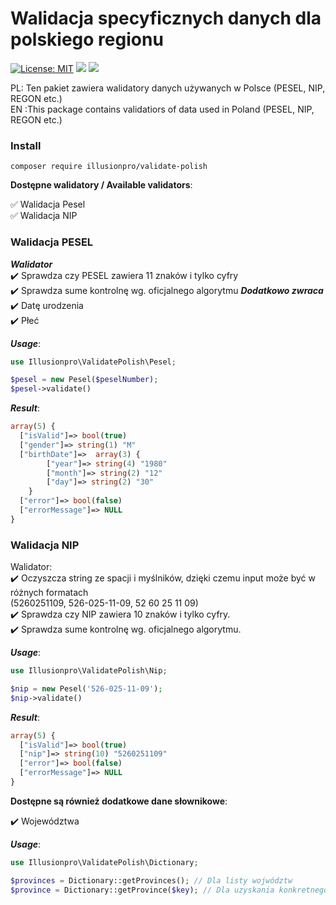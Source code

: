 # Walidacja specyficznych danych dla polskiego regionu

[![License: MIT](https://img.shields.io/badge/License-MIT-yellow.svg)](https://opensource.org/licenses/MIT)
![](https://img.shields.io/github/release/illusionpro/validator.svg)
![](https://img.shields.io/packagist/dt/illusionpro/validator.svg?label=packagist%20downloads)

PL: Ten pakiet zawiera walidatory danych używanych w Polsce (PESEL, NIP, REGON etc.)  
EN :This package contains validatiors of data used in Poland (PESEL, NIP, REGON etc.)  

### Install
```
composer require illusionpro/validate-polish
```  

**Dostępne walidatory / Available validators**:

:white_check_mark: Walidacja Pesel
<br/>:white_check_mark: Walidacja NIP

### Walidacja PESEL

***Walidator***
<br/>:heavy_check_mark: Sprawdza czy PESEL zawiera 11 znaków i tylko cyfry
<br/>:heavy_check_mark: Sprawdza sume kontrolnę wg. oficjalnego algorytmu
***Dodatkowo zwraca***
<br/>:heavy_check_mark: Datę urodzenia
<br/>:heavy_check_mark: Płeć

***Usage***:
```php
use Illusionpro\ValidatePolish\Pesel;  

$pesel = new Pesel($peselNumber);
$pesel->validate()
```
***Result***:
```php
array(5) {
  ["isValid"]=> bool(true)
  ["gender"]=> string(1) "M"
  ["birthDate"]=>  array(3) {
        ["year"]=> string(4) "1980"
        ["month"]=> string(2) "12"
        ["day"]=> string(2) "30"
    }
  ["error"]=> bool(false)
  ["errorMessage"]=> NULL
}
```  

### Walidacja NIP  

Walidator:
<br/>:heavy_check_mark: Oczyszcza string ze spacji i myślników, dzięki czemu input może być w różnych formatach<br/>(5260251109, 526-025-11-09, 52 60 25 11 09)
<br/>:heavy_check_mark: Sprawdza czy NIP zawiera 10 znaków i tylko cyfry.
<br/>:heavy_check_mark: Sprawdza sume kontrolnę wg. oficjalnego algorytmu.

***Usage***:
```php
use Illusionpro\ValidatePolish\Nip;  

$nip = new Pesel('526-025-11-09');
$nip->validate()
```
***Result***:
```php
array(5) {
  ["isValid"]=> bool(true)
  ["nip"]=> string(10) "5260251109"
  ["error"]=> bool(false)
  ["errorMessage"]=> NULL
}
```  

**Dostępne są również dodatkowe dane słownikowe**:  

:heavy_check_mark: Województwa

***Usage***:
```php
use Illusionpro\ValidatePolish\Dictionary;  

$provinces = Dictionary::getProvinces(); // Dla listy wojwództw
$province = Dictionary::getProvince($key); // Dla uzyskania konkretnego województwa na podstawie klucza z tablicy 
```
